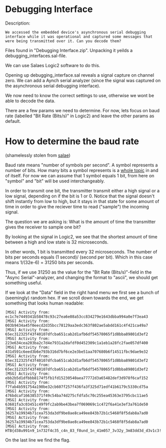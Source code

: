 # Debugging Interface
Description:
```
We accessed the embedded device's asynchronous serial debugging interface while it was operational and captured some messages that were being transmitted over it. Can you decode them?
```
Files found in "Debugging Interface.zip".
Unpacking it yeilds a debugging_interfaces.sal-file.

We can use Salaes Logic2 software to do this.

Opening up debugging_interface.sal reveals a signal capture on channel zero.
We can add a Aynch serial analyzer (since the signal was captured on the 
asynchronous serial debugging interface).

We now need to know the correct settings to use, otherwise we wont be able to
decode the data.

There are a few params we need to determine. For now, lets focus on baud rate
(labelled "Bit Rate (Bits/s)" in Logic2) and leave the other params as default.

# How to determine the baud rate
(shamelessly stolen from [salae](https://support.saleae.com/protocol-analyzers/analyzer-user-guides/using-async-serial#determining-the-proper-bit-rate-baud-rate))

Baud rate means "number of symbols per second". A symbol represents a number of
bits. How many bits a symbol represents is a [whole topic](https://en.wikipedia.org/wiki/Modulation#Digital_modulation_methods)
in and of itself. For now we can assume that 1 symbol equals 1 bit, from here
on "symbol" and "bit" will be used interchangeably.

In order to transmit one bit, the transmitter transmit either a high signal
or a low signal, depending on if the bit is 1 or 0. Notice that the signal doesn't
shift instantly from low to high, but it stays in that state for some amount of
time in order to give the reciever time to read ("sample") the incoming signal.

The question we are asking is: What is the amount of time the transmitter gives
the receiver to sample one bit?

By looking at the signal in Logic2, we see that the shortest amount of time
between a high and low state is 32 microseconds.

In other words, 1 bit is transmitted every 32 microseconds. The number of bits
per seconds equals (1 second)/ (second per bit). Which in this case means
1/(32e-6) = 31250 bits per seconds.

Thus, if we use 31250 as the value for the "Bit Rate (Bits/s)"-field in the
"Async Serial"-analyzer, and changing the format to "ascii", we should get
something useful.

If we look at the "Data" field in the right hand menu we first see a bunch
of (seemingly) random hex. If we scroll down towards the end, we get something
that looks human readable:
```
[MSG] Activity from: ec1c7e7449341b58478c93c27ea6e08a53cc834279e1643dbba994a0e7f3ea43
[MSG] Activity from: 003b9434a45f0eecd2d35bcc78129aa3edc363f802ae5abdd161c4f421ca49a7
[MSG] Activity from: 65ec312325f43f40107dfcba651cab2d1afb6df54578065f1d8bba89801d3ef2
[MSG] Activity from: 223e634cea203ba2c7d4e7931a2dafdf0d452309c1a1eb1a28fc2fae057df400
[MSG] Activity from: 431d591c6eed3b6e793b316d7bf6ce2e3be51aa707680b6f14511fbc9dae9e32
[MSG] Activity from: 65ec312325f43f40107dfcba651cab2d1afb6df54578065f1d8bba89801d3ef2
[MSG] Activity from: 65ec312325f43f40107dfcba651cab2d1afb6df54578065f1d8bba89801d3ef2
[MSG] Activity from: ebb2b5d1dfbbb8174f5fb1fd15230540aea77772d3a65482def3d978f6caf152
[MSG] Activity from: f7fab4b591754a190be32cb607f257f436fa3f325d71edf41b6179c5330cd75a
[MSG] Activity from: 476bdcaf166385371f49c54ba74d275cfdfa5c70c255ea45363e3795cbc11ae5
[MSG] Activity from: 63681fa3c03451c49f9fc2ab9be43bea7f069069c1c472f6a41e3ef3a761de50
[MSG] Activity from: 36257a19934b71cea753da3df9be8ae8ca49ee843b72b1c5468f8f5dab8a7ad0
[MSG] Activity from: 36257a19934b71cea753da3df9be8ae8ca49ee843b72b1c5468f8f5dab8a7ad0
[MSG] Activity from: HTB{d38u991n9_1n732f4c35_c4n_83_f0und_1n_41m057_3v32y_3m83dd3d_d3v1c3!!52}
```

On the last line we find the flag.

